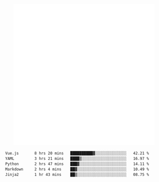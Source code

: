 <div align="center">
    <a href="https://konst.fish">
        <img src="https://raw.githubusercontent.com/konstfish/konstfish/master/fish.svg" alt="Logo" width="450"/>
    </a>
</div>

<!--START_SECTION:waka-->

```txt
Vue.js       8 hrs 20 mins   ██████████▓░░░░░░░░░░░░░░   42.21 %
YAML         3 hrs 21 mins   ████▒░░░░░░░░░░░░░░░░░░░░   16.97 %
Python       2 hrs 47 mins   ███▓░░░░░░░░░░░░░░░░░░░░░   14.11 %
Markdown     2 hrs 4 mins    ██▓░░░░░░░░░░░░░░░░░░░░░░   10.49 %
Jinja2       1 hr 43 mins    ██▒░░░░░░░░░░░░░░░░░░░░░░   08.75 %
```

<!--END_SECTION:waka-->
